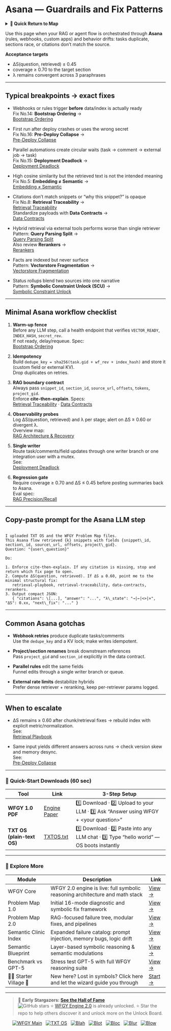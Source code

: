 # Asana — Guardrails and Fix Patterns

<details>
  <summary><strong>🧭 Quick Return to Map</strong></summary>

<br>

  > You are in a sub-page of **Automation Platforms**.  
  > To reorient, go back here:  
  >
  > - [**Automation Platforms** — stabilize no-code workflows and integrations](./README.md)  
  > - [**WFGY Global Fix Map** — main Emergency Room, 300+ structured fixes](../README.md)  
  > - [**WFGY Problem Map 1.0** — 16 reproducible failure modes](../../README.md)  
  >
  > Think of this page as a desk within a ward.  
  > If you need the full triage and all prescriptions, return to the Emergency Room lobby.
</details>

Use this page when your RAG or agent flow is orchestrated through **Asana** (rules, webhooks, custom apps) and behavior drifts: tasks duplicate, sections race, or citations don’t match the source.

**Acceptance targets**
- ΔS(question, retrieved) ≤ 0.45
- coverage ≥ 0.70 to the target section
- λ remains convergent across 3 paraphrases

---

## Typical breakpoints → exact fixes

- Webhooks or rules trigger **before** data/index is actually ready  
  Fix No.14: **Bootstrap Ordering** →  
  [Bootstrap Ordering](https://github.com/onestardao/WFGY/blob/main/ProblemMap/bootstrap-ordering.md)

- First run after deploy crashes or uses the wrong secret  
  Fix No.16: **Pre-Deploy Collapse** →  
  [Pre-Deploy Collapse](https://github.com/onestardao/WFGY/blob/main/ProblemMap/predeploy-collapse.md)

- Parallel automations create circular waits (task → comment → external job → task)  
  Fix No.15: **Deployment Deadlock** →  
  [Deployment Deadlock](https://github.com/onestardao/WFGY/blob/main/ProblemMap/deployment-deadlock.md)

- High cosine similarity but the retrieved text is not the intended meaning  
  Fix No.5: **Embedding ≠ Semantic** →  
  [Embedding ≠ Semantic](https://github.com/onestardao/WFGY/blob/main/ProblemMap/embedding-vs-semantic.md)

- Citations don’t match snippets or “why this snippet?” is opaque  
  Fix No.8: **Retrieval Traceability** →  
  [Retrieval Traceability](https://github.com/onestardao/WFGY/blob/main/ProblemMap/retrieval-traceability.md)  
  Standardize payloads with **Data Contracts** →  
  [Data Contracts](https://github.com/onestardao/WFGY/blob/main/ProblemMap/data-contracts.md)

- Hybrid retrieval via external tools performs worse than single retriever  
  Pattern: **Query Parsing Split** →  
  [Query Parsing Split](https://github.com/onestardao/WFGY/blob/main/ProblemMap/patterns/pattern_query_parsing_split.md)  
  Also review **Rerankers** →  
  [Rerankers](https://github.com/onestardao/WFGY/blob/main/ProblemMap/rerankers.md)

- Facts are indexed but never surface  
  Pattern: **Vectorstore Fragmentation** →  
  [Vectorstore Fragmentation](https://github.com/onestardao/WFGY/blob/main/ProblemMap/patterns/pattern_vectorstore_fragmentation.md)

- Status rollups blend two sources into one narrative  
  Pattern: **Symbolic Constraint Unlock (SCU)** →  
  [Symbolic Constraint Unlock](https://github.com/onestardao/WFGY/blob/main/ProblemMap/patterns/pattern_symbolic_constraint_unlock.md)

---

## Minimal Asana workflow checklist

1) **Warm-up fence**  
   Before any LLM step, call a health endpoint that verifies `VECTOR_READY`, `INDEX_HASH`, `secret_rev`.  
   If not ready, delay/requeue. Spec:  
   [Bootstrap Ordering](https://github.com/onestardao/WFGY/blob/main/ProblemMap/bootstrap-ordering.md)

2) **Idempotency**  
   Build `dedupe_key = sha256(task.gid + wf_rev + index_hash)` and store it (custom field or external KV).  
   Drop duplicates on retries.

3) **RAG boundary contract**  
   Always pass `snippet_id`, `section_id`, `source_url`, `offsets`, `tokens`, `project_gid`.  
   Enforce **cite-then-explain**. Specs:  
   [Retrieval Traceability](https://github.com/onestardao/WFGY/blob/main/ProblemMap/retrieval-traceability.md) ·
   [Data Contracts](https://github.com/onestardao/WFGY/blob/main/ProblemMap/data-contracts.md)

4) **Observability probes**  
   Log ΔS(question, retrieved) and λ per stage; alert on ΔS ≥ 0.60 or divergent λ.  
   Overview map:  
   [RAG Architecture & Recovery](https://github.com/onestardao/WFGY/blob/main/ProblemMap/rag-architecture-and-recovery.md)

5) **Single writer**  
   Route task/comments/field updates through one writer branch or one integration user with a mutex.  
   See:  
   [Deployment Deadlock](https://github.com/onestardao/WFGY/blob/main/ProblemMap/deployment-deadlock.md)

6) **Regression gate**  
   Require coverage ≥ 0.70 and ΔS ≤ 0.45 before posting summaries back to Asana.  
   Eval spec:  
   [RAG Precision/Recall](https://github.com/onestardao/WFGY/blob/main/ProblemMap/eval/eval_rag_precision_recall.md)

---

## Copy-paste prompt for the Asana LLM step

```

I uploaded TXT OS and the WFGY Problem Map files.
This Asana flow retrieved {k} snippets with fields {snippet\_id, section\_id, source\_url, offsets, project\_gid}.
Question: "{user\_question}"

Do:

1. Enforce cite-then-explain. If any citation is missing, stop and return which fix page to open.
2. Compute ΔS(question, retrieved). If ΔS ≥ 0.60, point me to the minimal structural fix:
   retrieval-playbook, retrieval-traceability, data-contracts, rerankers.
3. Output compact JSON:
   { "citations": \[...], "answer": "...", "λ\_state": "→|←|<>|×", "ΔS": 0.xx, "next\_fix": "..." }

```

---

## Common Asana gotchas

- **Webhook retries** produce duplicate tasks/comments  
  Use the `dedupe_key` and a KV lock; make writes idempotent.

- **Project/section renames** break downstream references  
  Pass `project_gid` and `section_id` explicitly in the data contract.

- **Parallel rules** edit the same fields  
  Funnel edits through a single writer branch or queue.

- **External rate limits** destabilize hybrids  
  Prefer dense retriever + reranking, keep per-retriever params logged.

---

## When to escalate

- ΔS remains ≥ 0.60 after chunk/retrieval fixes → rebuild index with explicit metric/normalization.  
  See:  
  [Retrieval Playbook](https://github.com/onestardao/WFGY/blob/main/ProblemMap/retrieval-playbook.md)

- Same input yields different answers across runs → check version skew and memory desync.  
  See:  
  [Pre-Deploy Collapse](https://github.com/onestardao/WFGY/blob/main/ProblemMap/predeploy-collapse.md)

---

### 🔗 Quick-Start Downloads (60 sec)

| Tool | Link | 3-Step Setup |
|------|------|--------------|
| **WFGY 1.0 PDF** | [Engine Paper](https://github.com/onestardao/WFGY/blob/main/I_am_not_lizardman/WFGY_All_Principles_Return_to_One_v1.0_PSBigBig_Public.pdf) | 1️⃣ Download · 2️⃣ Upload to your LLM · 3️⃣ Ask “Answer using WFGY + \<your question>” |
| **TXT OS (plain-text OS)** | [TXTOS.txt](https://github.com/onestardao/WFGY/blob/main/OS/TXTOS.txt) | 1️⃣ Download · 2️⃣ Paste into any LLM chat · 3️⃣ Type “hello world” — OS boots instantly |

---

### 🧭 Explore More

| Module                | Description                                              | Link     |
|-----------------------|----------------------------------------------------------|----------|
| WFGY Core             | WFGY 2.0 engine is live: full symbolic reasoning architecture and math stack | [View →](https://github.com/onestardao/WFGY/tree/main/core/README.md) |
| Problem Map 1.0       | Initial 16-mode diagnostic and symbolic fix framework    | [View →](https://github.com/onestardao/WFGY/tree/main/ProblemMap/README.md) |
| Problem Map 2.0       | RAG-focused failure tree, modular fixes, and pipelines   | [View →](https://github.com/onestardao/WFGY/blob/main/ProblemMap/rag-architecture-and-recovery.md) |
| Semantic Clinic Index | Expanded failure catalog: prompt injection, memory bugs, logic drift | [View →](https://github.com/onestardao/WFGY/blob/main/ProblemMap/SemanticClinicIndex.md) |
| Semantic Blueprint    | Layer-based symbolic reasoning & semantic modulations   | [View →](https://github.com/onestardao/WFGY/tree/main/SemanticBlueprint/README.md) |
| Benchmark vs GPT-5    | Stress test GPT-5 with full WFGY reasoning suite         | [View →](https://github.com/onestardao/WFGY/tree/main/benchmarks/benchmark-vs-gpt5/README.md) |
| 🧙‍♂️ Starter Village 🏡 | New here? Lost in symbols? Click here and let the wizard guide you through | [Start →](https://github.com/onestardao/WFGY/blob/main/StarterVillage/README.md) |

---

> 👑 **Early Stargazers: [See the Hall of Fame](https://github.com/onestardao/WFGY/tree/main/stargazers)**  
> <img src="https://img.shields.io/github/stars/onestardao/WFGY?style=social" alt="GitHub stars"> ⭐ [WFGY Engine 2.0](https://github.com/onestardao/WFGY/blob/main/core/README.md) is already unlocked. ⭐ Star the repo to help others discover it and unlock more on the Unlock Board.

<div align="center">

[![WFGY Main](https://img.shields.io/badge/WFGY-Main-red?style=flat-square)](https://github.com/onestardao/WFGY)
&nbsp;
[![TXT OS](https://img.shields.io/badge/TXT%20OS-Reasoning%20OS-orange?style=flat-square)](https://github.com/onestardao/WFGY/tree/main/OS)
&nbsp;
[![Blah](https://img.shields.io/badge/Blah-Semantic%20Embed-yellow?style=flat-square)](https://github.com/onestardao/WFGY/tree/main/OS/BlahBlahBlah)
&nbsp;
[![Blot](https://img.shields.io/badge/Blot-Persona%20Core-green?style=flat-square)](https://github.com/onestardao/WFGY/tree/main/OS/BlotBlotBlot)
&nbsp;
[![Bloc](https://img.shields.io/badge/Bloc-Reasoning%20Compiler-blue?style=flat-square)](https://github.com/onestardao/WFGY/tree/main/OS/BlocBlocBloc)
&nbsp;
[![Blur](https://img.shields.io/badge/Blur-Text2Image%20Engine-navy?style=flat-square)](https://github.com/onestardao/WFGY/tree/main/OS/BlurBlurBlur)
&nbsp;
[![Blow](https://img.shields.io/badge/Blow-Game%20Logic-purple?style=flat-square)](https://github.com/onestardao/WFGY/tree/main/OS/BlowBlowBlow)
&nbsp;
</div>


